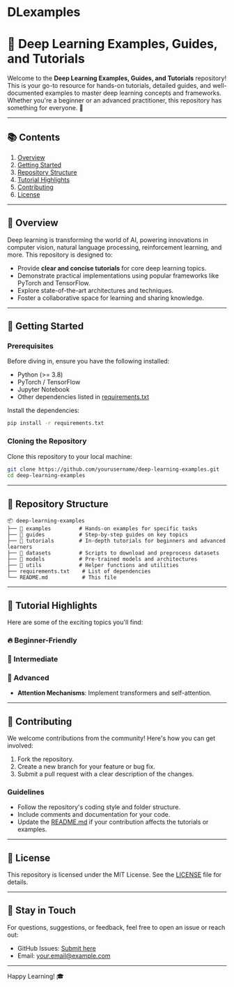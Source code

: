 # DLexamples

# 🌟 Deep Learning Examples, Guides, and Tutorials

Welcome to the **Deep Learning Examples, Guides, and Tutorials** repository! This is your go-to resource for hands-on tutorials, detailed guides, and well-documented examples to master deep learning concepts and frameworks. Whether you're a beginner or an advanced practitioner, this repository has something for everyone. 🚀

---

## 📚 Contents

1. [Overview](#overview)
2. [Getting Started](#getting-started)
3. [Repository Structure](#repository-structure)
4. [Tutorial Highlights](#tutorial-highlights)
5. [Contributing](#contributing)
6. [License](#license)

---

## 🌌 Overview

Deep learning is transforming the world of AI, powering innovations in computer vision, natural language processing, reinforcement learning, and more. This repository is designed to:

- Provide **clear and concise tutorials** for core deep learning topics.
- Demonstrate practical implementations using popular frameworks like PyTorch and TensorFlow.
- Explore state-of-the-art architectures and techniques.
- Foster a collaborative space for learning and sharing knowledge.

---

## 🚀 Getting Started

### Prerequisites

Before diving in, ensure you have the following installed:

- Python (>= 3.8)
- PyTorch / TensorFlow
- Jupyter Notebook
- Other dependencies listed in [requirements.txt](requirements.txt)

Install the dependencies:

```bash
pip install -r requirements.txt
```

### Cloning the Repository

Clone this repository to your local machine:

```bash
git clone https://github.com/yourusername/deep-learning-examples.git
cd deep-learning-examples
```

---

## 📂 Repository Structure

```plaintext
📦 deep-learning-examples
├── 📁 examples         # Hands-on examples for specific tasks
├── 📁 guides           # Step-by-step guides on key topics
├── 📁 tutorials        # In-depth tutorials for beginners and advanced learners
├── 📁 datasets         # Scripts to download and preprocess datasets
├── 📁 models           # Pre-trained models and architectures
├── 📁 utils            # Helper functions and utilities
├── requirements.txt    # List of dependencies
└── README.md           # This file
```

---

## 🌟 Tutorial Highlights

Here are some of the exciting topics you'll find:

### 🔥 Beginner-Friendly


### 🚀 Intermediate


### 🧠 Advanced
- **Attention Mechanisms**: Implement transformers and self-attention.


---

## 🤝 Contributing

We welcome contributions from the community! Here's how you can get involved:

1. Fork the repository.
2. Create a new branch for your feature or bug fix.
3. Submit a pull request with a clear description of the changes.

### Guidelines

- Follow the repository's coding style and folder structure.
- Include comments and documentation for your code.
- Update the [README.md](README.md) if your contribution affects the tutorials or examples.

---

## 📜 License

This repository is licensed under the MIT License. See the [LICENSE](LICENSE) file for details.

---

## 💬 Stay in Touch

For questions, suggestions, or feedback, feel free to open an issue or reach out:

- GitHub Issues: [Submit here](https://github.com/yourusername/deep-learning-examples/issues)
- Email: your.email@example.com

---

Happy Learning! 🎓

